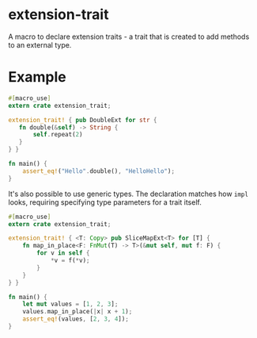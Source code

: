 # extension-trait

A macro to declare extension traits - a trait that is created to add
methods to an external type.

# Example

```rust
#[macro_use]
extern crate extension_trait;

extension_trait! { pub DoubleExt for str {
   fn double(&self) -> String {
       self.repeat(2)
   }
} }

fn main() {
    assert_eq!("Hello".double(), "HelloHello");
}
```

It's also possible to use generic types. The declaration matches how
`impl` looks, requiring specifying type parameters for a trait itself.

```rust
#[macro_use]
extern crate extension_trait;

extension_trait! { <T: Copy> pub SliceMapExt<T> for [T] {
    fn map_in_place<F: FnMut(T) -> T>(&mut self, mut f: F) {
        for v in self {
            *v = f(*v);
        }
    }
} }

fn main() {
    let mut values = [1, 2, 3];
    values.map_in_place(|x| x + 1);
    assert_eq!(values, [2, 3, 4]);
}
```
